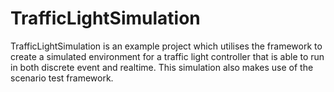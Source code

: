 # TrafficLightSimulation

TrafficLightSimulation is an example project which utilises the framework to create a simulated environment for a
traffic light controller that is able to run in both discrete event and realtime.
This simulation also makes use of the scenario test framework.